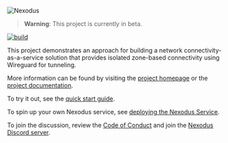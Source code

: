 ![Nexodus](docs/assets/wordmark.png#gh-light-mode-only)

> **Warning**: This project is currently in beta.

[![build](https://github.com/nexodus-io/nexodus/actions/workflows/build.yml/badge.svg)](https://github.com/nexodus-io/nexodus/actions/workflows/build.yml)

This project demonstrates an approach for building a network connectivity-as-a-service solution that provides isolated zone-based connectivity using Wireguard for tunneling.

More information can be found by visiting the [project homepage](https://nexodus.io) or the [project documentation](https://docs.nexodus.io).

To try it out, see the [quick start guide](https://docs.nexodus.io/quickstart).

To spin up your own Nexodus service, see [deploying the Nexodus Service](https://docs.nexodus.io/deployment/nexodus-service/).

To join the discussion, review the [Code of Conduct](CODE_OF_CONDUCT.md) and join the [Nexodus Discord server](https://discord.gg/4RyhDSkWmK).
